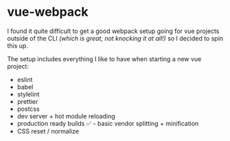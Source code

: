 # vue-webpack

I found it quite difficult to get a good webpack setup going for vue projects outside of the CLI _(which is great, not knocking it at all!)_ so I decided to spin this up.

The setup includes everything I like to have when starting a new vue project:

-   eslint
-   babel
-   stylelint
-   prettier
-   postcss
-   dev server + hot module reloading
-   production ready builds ✅ - basic vendor splitting + minification
-   CSS reset / normalize
